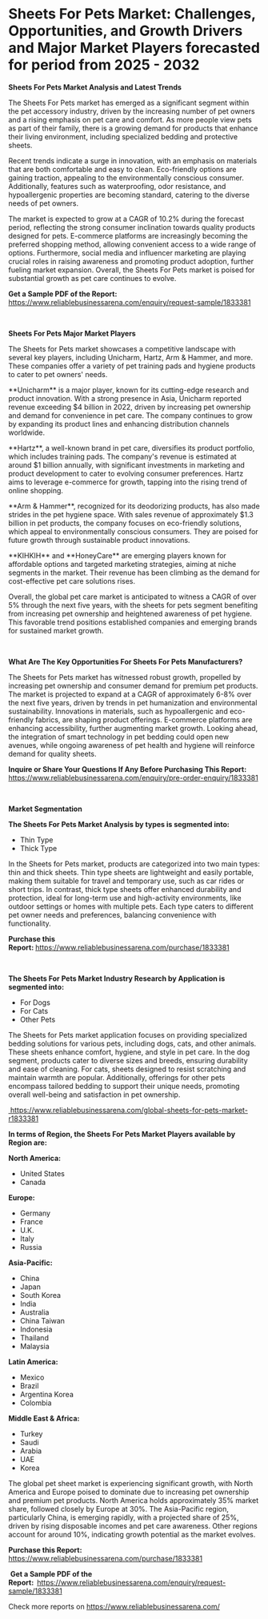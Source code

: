 <p><h1>Sheets For Pets Market: Challenges, Opportunities, and Growth Drivers and Major Market Players forecasted for period from 2025 - 2032</h1></p><p><strong>Sheets For Pets Market Analysis and Latest Trends</strong></p>
<p><p>The Sheets For Pets market has emerged as a significant segment within the pet accessory industry, driven by the increasing number of pet owners and a rising emphasis on pet care and comfort. As more people view pets as part of their family, there is a growing demand for products that enhance their living environment, including specialized bedding and protective sheets. </p><p>Recent trends indicate a surge in innovation, with an emphasis on materials that are both comfortable and easy to clean. Eco-friendly options are gaining traction, appealing to the environmentally conscious consumer. Additionally, features such as waterproofing, odor resistance, and hypoallergenic properties are becoming standard, catering to the diverse needs of pet owners.</p><p>The market is expected to grow at a CAGR of 10.2% during the forecast period, reflecting the strong consumer inclination towards quality products designed for pets. E-commerce platforms are increasingly becoming the preferred shopping method, allowing convenient access to a wide range of options. Furthermore, social media and influencer marketing are playing crucial roles in raising awareness and promoting product adoption, further fueling market expansion. Overall, the Sheets For Pets market is poised for substantial growth as pet care continues to evolve.</p></p>
<p><strong>Get a Sample PDF of the Report:&nbsp;</strong> <a href="https://www.reliablebusinessarena.com/enquiry/request-sample/1833381?utm_campaign=3526&utm_medium=2&utm_source=Github&utm_content=ia&utm_term=26032025&utm_id=sheets-for-pets">https://www.reliablebusinessarena.com/enquiry/request-sample/1833381</a></p>
<p>&nbsp;</p>
<p><strong>Sheets For Pets Major Market Players</strong></p>
<p><p>The Sheets for Pets market showcases a competitive landscape with several key players, including Unicharm, Hartz, Arm & Hammer, and more. These companies offer a variety of pet training pads and hygiene products to cater to pet owners' needs.</p><p>**Unicharm** is a major player, known for its cutting-edge research and product innovation. With a strong presence in Asia, Unicharm reported revenue exceeding $4 billion in 2022, driven by increasing pet ownership and demand for convenience in pet care. The company continues to grow by expanding its product lines and enhancing distribution channels worldwide.</p><p>**Hartz**, a well-known brand in pet care, diversifies its product portfolio, which includes training pads. The company's revenue is estimated at around $1 billion annually, with significant investments in marketing and product development to cater to evolving consumer preferences. Hartz aims to leverage e-commerce for growth, tapping into the rising trend of online shopping.</p><p>**Arm & Hammer**, recognized for its deodorizing products, has also made strides in the pet hygiene space. With sales revenue of approximately $1.3 billion in pet products, the company focuses on eco-friendly solutions, which appeal to environmentally conscious consumers. They are poised for future growth through sustainable product innovations.</p><p>**KIHKIH** and **HoneyCare** are emerging players known for affordable options and targeted marketing strategies, aiming at niche segments in the market. Their revenue has been climbing as the demand for cost-effective pet care solutions rises.</p><p>Overall, the global pet care market is anticipated to witness a CAGR of over 5% through the next five years, with the sheets for pets segment benefiting from increasing pet ownership and heightened awareness of pet hygiene. This favorable trend positions established companies and emerging brands for sustained market growth.</p></p>
<p>&nbsp;</p>
<p><strong>What Are The Key Opportunities For Sheets For Pets Manufacturers?</strong></p>
<p><p>The Sheets for Pets market has witnessed robust growth, propelled by increasing pet ownership and consumer demand for premium pet products. The market is projected to expand at a CAGR of approximately 6-8% over the next five years, driven by trends in pet humanization and environmental sustainability. Innovations in materials, such as hypoallergenic and eco-friendly fabrics, are shaping product offerings. E-commerce platforms are enhancing accessibility, further augmenting market growth. Looking ahead, the integration of smart technology in pet bedding could open new avenues, while ongoing awareness of pet health and hygiene will reinforce demand for quality sheets.</p></p>
<p><strong>Inquire or Share Your Questions If Any Before Purchasing This Report:</strong> <a href="https://www.reliablebusinessarena.com/enquiry/pre-order-enquiry/1833381?utm_campaign=3526&utm_medium=2&utm_source=Github&utm_content=ia&utm_term=26032025&utm_id=sheets-for-pets">https://www.reliablebusinessarena.com/enquiry/pre-order-enquiry/1833381</a></p>
<p>&nbsp;</p>
<p><strong>Market Segmentation</strong></p>
<p><strong>The Sheets For Pets Market Analysis by types is segmented into:</strong></p>
<p><ul><li>Thin Type</li><li>Thick Type</li></ul></p>
<p><p>In the Sheets for Pets market, products are categorized into two main types: thin and thick sheets. Thin type sheets are lightweight and easily portable, making them suitable for travel and temporary use, such as car rides or short trips. In contrast, thick type sheets offer enhanced durability and protection, ideal for long-term use and high-activity environments, like outdoor settings or homes with multiple pets. Each type caters to different pet owner needs and preferences, balancing convenience with functionality.</p></p>
<p><strong>Purchase this Report:&nbsp;</strong><a href="https://www.reliablebusinessarena.com/purchase/1833381?utm_campaign=3526&utm_medium=2&utm_source=Github&utm_content=ia&utm_term=26032025&utm_id=sheets-for-pets">https://www.reliablebusinessarena.com/purchase/1833381</a></p>
<p>&nbsp;</p>
<p><strong>The Sheets For Pets Market Industry Research by Application is segmented into:</strong></p>
<p><ul><li>For Dogs</li><li>For Cats</li><li>Other Pets</li></ul></p>
<p><p>The Sheets for Pets market application focuses on providing specialized bedding solutions for various pets, including dogs, cats, and other animals. These sheets enhance comfort, hygiene, and style in pet care. In the dog segment, products cater to diverse sizes and breeds, ensuring durability and ease of cleaning. For cats, sheets designed to resist scratching and maintain warmth are popular. Additionally, offerings for other pets encompass tailored bedding to support their unique needs, promoting overall well-being and satisfaction in pet ownership.</p></p>
<p><a href="https://www.reliablebusinessarena.com/global-sheets-for-pets-market-r1833381?utm_campaign=3526&utm_medium=2&utm_source=Github&utm_content=ia&utm_term=26032025&utm_id=sheets-for-pets">&nbsp;https://www.reliablebusinessarena.com/global-sheets-for-pets-market-r1833381</a></p>
<p><strong>In terms of Region, the Sheets For Pets Market Players available by Region are:</strong></p>
<p>
    <p> <strong> North America: </strong>
        <ul>
            <li>United States</li>
            <li>Canada</li>
        </ul>
        </p> 
    <p> <strong> Europe: </strong>
        <ul>
            <li>Germany</li>
            <li>France</li>
            <li>U.K.</li>
            <li>Italy</li>
            <li>Russia</li>
        </ul>
        </p> 
    <p> <strong> Asia-Pacific: </strong>
        <ul>
            <li>China</li>
            <li>Japan</li>
            <li>South Korea</li>
            <li>India</li>
            <li>Australia</li>
            <li>China Taiwan</li>
            <li>Indonesia</li>
            <li>Thailand</li>
            <li>Malaysia</li>
        </ul>
        </p> 
    <p> <strong> Latin America: </strong>
        <ul>
            <li>Mexico</li>
            <li>Brazil</li>
            <li>Argentina Korea</li>
            <li>Colombia</li>
        </ul>
        </p> 
    <p> <strong> Middle East & Africa: </strong>
        <ul>
            <li>Turkey</li>
            <li>Saudi</li>
            <li>Arabia</li>
            <li>UAE</li>
            <li>Korea</li>
        </ul>
    </p>
    </p>
<p><p>The global pet sheet market is experiencing significant growth, with North America and Europe poised to dominate due to increasing pet ownership and premium pet products. North America holds approximately 35% market share, followed closely by Europe at 30%. The Asia-Pacific region, particularly China, is emerging rapidly, with a projected share of 25%, driven by rising disposable incomes and pet care awareness. Other regions account for around 10%, indicating growth potential as the market evolves.</p></p>
<p><strong>Purchase this Report: </strong><a href="https://www.reliablebusinessarena.com/purchase/1833381?utm_campaign=3526&utm_medium=2&utm_source=Github&utm_content=ia&utm_term=26032025&utm_id=sheets-for-pets">https://www.reliablebusinessarena.com/purchase/1833381</a></p>
<p>&nbsp;<strong>Get a Sample PDF of the Report:&nbsp;&nbsp;</strong><a href="https://www.reliablebusinessarena.com/enquiry/request-sample/1833381?utm_campaign=3526&utm_medium=2&utm_source=Github&utm_content=ia&utm_term=26032025&utm_id=sheets-for-pets">https://www.reliablebusinessarena.com/enquiry/request-sample/1833381</a></p>
<p><strong></strong></p>
<p>Check more reports on <a href="https://www.reliablebusinessarena.com/?utm_campaign=3526&utm_medium=2&utm_source=Github&utm_content=ia&utm_term=26032025&utm_id=sheets-for-pets">https://www.reliablebusinessarena.com/</a></p>